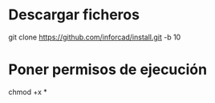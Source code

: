 # Descargar ficheros
git clone https://github.com/inforcad/install.git -b 10
# Poner permisos de ejecución
chmod +x *
